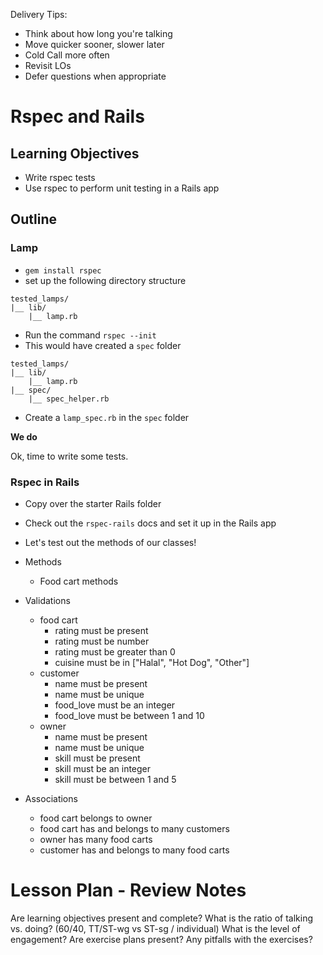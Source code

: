 Delivery Tips:

* Think about how long you're talking
* Move quicker sooner, slower later
* Cold Call more often
* Revisit LOs
* Defer questions when appropriate

# Rspec and Rails

## Learning Objectives

* Write rspec tests
* Use rspec to perform unit testing in a Rails app

## Outline

### Lamp

* `gem install rspec`
* set up the following directory structure

```
tested_lamps/
|__ lib/
    |__ lamp.rb
```

* Run the command `rspec --init`
* This would have created a `spec` folder

```
tested_lamps/
|__ lib/
    |__ lamp.rb
|__ spec/
    |__ spec_helper.rb
```

* Create a `lamp_spec.rb` in the `spec` folder

**We do**

Ok, time to write some tests.

### Rspec in Rails

* Copy over the starter Rails folder
* Check out the `rspec-rails` docs and set it up in the Rails app
* Let's test out the methods of our classes!

* Methods
  * Food cart methods
* Validations
  * food cart
    * rating must be present
    * rating must be number
    * rating must be greater than 0
    * cuisine must be in ["Halal", "Hot Dog", "Other"]
  * customer
    * name must be present
    * name must be unique
    * food_love must be an integer
    * food_love must be between 1 and 10
  * owner
    * name must be present
    * name must be unique
    * skill must be present
    * skill must be an integer
    * skill must be between 1 and 5
* Associations
  * food cart belongs to owner
  * food cart has and belongs to many customers
  * owner has many food carts
  * customer has and belongs to many food carts

# Lesson Plan - Review Notes

Are learning objectives present and complete?
What is the ratio of talking vs. doing? (60/40, TT/ST-wg vs ST-sg / individual)
What is the level of engagement?
Are exercise plans present?
Any pitfalls with the exercises?
